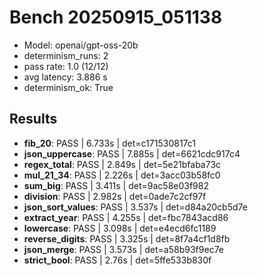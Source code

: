 # Bench 20250915_051138
- Model: openai/gpt-oss-20b
- determinism_runs: 2
- pass rate: 1.0 (12/12)
- avg latency: 3.886 s
- determinism_ok: True

## Results
- **fib_20**: PASS | 6.733s | det=c171530817c1
- **json_uppercase**: PASS | 7.885s | det=6621cdc917c4
- **regex_total**: PASS | 2.849s | det=5e21bfaba73c
- **mul_21_34**: PASS | 2.226s | det=3acc03b58fc0
- **sum_big**: PASS | 3.411s | det=9ac58e03f982
- **division**: PASS | 2.982s | det=0ade7c2cf97f
- **json_sort_values**: PASS | 3.537s | det=d84a20cb5d7e
- **extract_year**: PASS | 4.255s | det=fbc7843acd86
- **lowercase**: PASS | 3.098s | det=e4ecd6fc1189
- **reverse_digits**: PASS | 3.325s | det=8f7a4cf1d8fb
- **json_merge**: PASS | 3.573s | det=a58b93f9ec7e
- **strict_bool**: PASS | 2.76s | det=5ffe533b830f